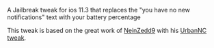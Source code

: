 A Jailbreak tweak for ios 11.3 that replaces the "you have no new notifications" text with your battery percentage

This tweak is based on the great work of [NeinZedd9](https://github.com/NeinZedd9) with his [UrbanNC tweak](https://github.com/NeinZedd9/UrbanNC).
